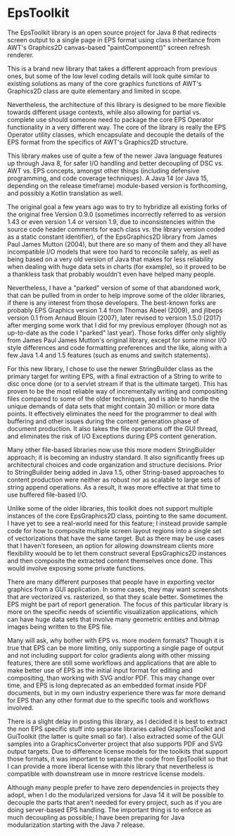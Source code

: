 # EpsToolkit
The EpsToolkit library is an open source project for Java 8 that redirects screen output to a single page in EPS format using class inheritance from AWT's Graphics2D canvas-based "paintComponent()" screen refresh renderer.

This is a brand new library that takes a different approach from previous ones, but some of the low level coding details will look quite similar to existing solutions as many of the core graphics functions of AWT's Graphics2D class are quite elementary and limited in scope.

Nevertheless, the architecture of this library is designed to be more flexible towards different usage contexts, while also allowing for partial vs. complete use should someone need to package the core EPS Operator functionality in a very different way. The core of the library is really the EPS Operator utility classes, which encapsulate and decouple the details of the EPS format from the specifics of AWT's Graphics2D structure.

This library makes use of quite a few of the newer Java language features up through Java 8, for safer I/O handling and better decoupling of DSC vs. AWT vs. EPS concepts, amongst other things (including defensive programming, and code coverage techniques). A Java 14 (or Java 15, depending on the release timeframe) module-based version is forthcoming, and possibly a Kotlin translation as well.

The original goal a few years ago was to try to hybridize all existing forks of the original free Version 0.9.0 (sometimes incorrectly referred to as version 1.43 or even version 1.4 or version 1.9, due to inconsistencies within the source code header comments for each class vs. the library version coded as a static constant identifier), of the EpsGraphics2D library from James Paul James Mutton (2004), but there are so many of them and they all have incompatible I/O models that were too hard to reconcile safely, as well as being based on a very old version of Java that makes for less reliability when dealing with huge data sets in charts (for example), so it proved to be a thankless task that probably wouldn't even have helped many people.

Nevertheless, I have a "parked" version of some of that abandoned work, that can be pulled from in order to help improve some of the older libraries, if there is any interest from those developers. The best-known forks are probably EPS Graphics version 1.4 from Thomas Abeel (2009), and jlibeps version 0.1 from Arnaud Blouin (2007), later revised to version 1.5.0 (2017) after merging some work that I did for my previous employer (though not as up-to-date as the code I "parked" last year). Those forks differ only slightly from James Paul James Mutton's original library, except for some minor I/O style differences and code formatting preferences and the like, along with a few Java 1.4 and 1.5 features (such as enums and switch statements).

For this new library, I chose to use the newer StringBuilder class as the primary target for writing EPS, with a final extraction of a String to write to disc once done (or to a servlet stream if that is the ultimate target). This has proven to be the most reliable way of incrementally writing and compositing files compared to some of the older techniques, and is able to handle the unique demands of data sets that might contain 30 million or more data points. It effectively eliminates the need for the programmer to deal with buffering and other issues during the content generation phase of document production. It also takes the file operations off the GUI thread, and eliminates the risk of I/O Exceptions during EPS content generation.

Many other file-based libraries now use this more modern StringBuilder approach; it is becoming an industry standard. It also significantly frees up architectural choices and code organization and structure decisions. Prior to StringBuilder being added in Java 1.5, other String-based approaches to content production were neither as robust nor as scalable to large sets of string append operations. As a result, it was more effective at that time to use buffered file-based I/O.

Unlike some of the older libraries, this toolkit does not support multiple instances of the core EpsGraphics2D class, pointing to the same document. I have yet to see a real-world need for this feature; I instead provide sample code for how to composite multiple screen layout regions into a single set of vectorizations that have the same target. But as there may be use cases that I haven't foreseen, an option for allowing downstream clients more flexibility woould be to let them construct several EpsGraphics2D instances and then composite the extracted content themselves once done. This would involve exposing some private functions.

There are many different purposes that people have in exporting vector graphics from a GUI application. In some cases, they may want screenshots that are vectorized vs. rasterized, so that they scale better. Sometimes the EPS might be part of report generation. The focus of this particular library is more on the specific needs of scientific visualization applications, which can have huge data sets that involve many geometric entities and bitmap images being written to the EPS file.

Many will ask, why bother with EPS vs. more modern formats? Though it is true that EPS can be more limiting, only supporting a single page of output and not including support for color gradients along with other missing features, there are still some workflows and applications that are able to make better use of EPS as the initial input format for editing and compositing, than working with SVG and/or PDF. This may change over time, and EPS is long deprecated as an embedded format inside PDF documents, but in my own industry experience there was far more demand for EPS than any other format due to the specific tools and workflows involved.

There is a slight delay in posting this library, as I decided it is best to extract the non EPS specific stuff into separate libraries called GraphicsToolkit and GuiToolkit (the latter is quite small so far). I also extracted some of the GUI samples into a GraphicsConverter project that also supports PDF and SVG output targets. Due to difference license models for the toolkits that support those formats, it was important to separate the code from EpsToolkit so that I can provide a more liberal license with this library that nevertheless is compatible with downstream use in mnore restricve license models.

Although many people prefer to have zero dependencies in projects they adopt, when I do the modularized versions for Java 14 it will be possible to decouple the parts that aren't needed for every project, such as if you are doing server-based EPS handling. The important thing is to enforce as much decoupling as possible; I have been preparing for Java modularization starting with the Java 7 release.
